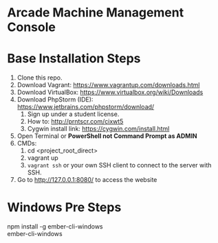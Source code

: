 # Arcade Machine Management Console

# Base Installation Steps
1. Clone this repo.
2. Download Vagrant: https://www.vagrantup.com/downloads.html
3. Download VirtualBox: https://www.virtualbox.org/wiki/Downloads
4. Download PhpStorm (IDE): https://www.jetbrains.com/phpstorm/download/
    1. Sign up under a student license.
    1. How to: http://prntscr.com/cixwt5
    1. Cygwin install link: https://cygwin.com/install.html
5. Open Terminal or **PowerShell not Command Prompt as ADMIN**
6. CMDs: 
    1. cd <project_root_direct>
    2. vagrant up
    3. `vagrant ssh` or your own SSH client to connect to the server with SSH.
7. Go to http://127.0.0.1:8080/ to access the website

# Windows Pre Steps
npm install -g ember-cli-windows  
ember-cli-windows  


